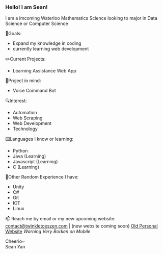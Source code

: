 ### Hello! I am Sean!

I am a imcoming Waterloo Mathematics Science looking to major in Data Science or Computer Science

📖Goals:
- Expand my knowledge in coding
- currently learning web development

✏️Current Projects:
- Learning Assistance Web App

💭Project in mind:
- Voice Command Bot

🔍Interest:
- Automation
- Web Scraping
- Web Development
- Technology

⌨️Languages I know or learning:
- Python
- Java (Learning)
- Javascript (Learning)
- C (Learning)

🔬Other Random Experience I have:
- Unity
- C#
- Git
- IOT
- Linux

📫 Reach me by email or my new upcoming website: <br> contact@twinkletoeszen.com | (new website coming soon) [Old Personal Website](https://twinkletoes5.netlify.app) *Warning Very Borken on Mobile*

Cheerio~ \
Sean Yan

<!--
- 👯 I’m looking to collaborate on ...
- 🤔 I’m looking for help with 
- 💬 Ask me about ...
-📫 How to reach me: ...
- 😄 Pronouns: ...
- ⚡ Fun fact: ... 
-->
